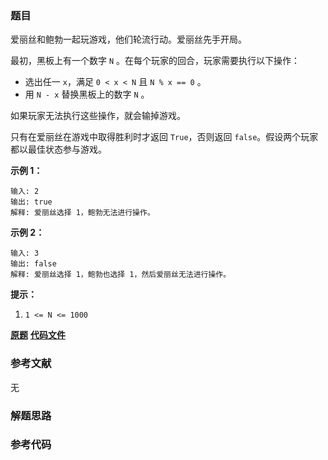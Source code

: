 ### 题目
爱丽丝和鲍勃一起玩游戏，他们轮流行动。爱丽丝先手开局。

最初，黑板上有一个数字 `N` 。在每个玩家的回合，玩家需要执行以下操作：

  * 选出任一 `x`，满足 `0 < x < N` 且 `N % x == 0` 。
  * 用 `N - x` 替换黑板上的数字 `N` 。

如果玩家无法执行这些操作，就会输掉游戏。

只有在爱丽丝在游戏中取得胜利时才返回 `True`，否则返回 `false`。假设两个玩家都以最佳状态参与游戏。



**示例 1：**

    
    
    输入: 2
    输出: true
    解释: 爱丽丝选择 1，鲍勃无法进行操作。
    

**示例 2：**

    
    
    输入: 3
    输出: false
    解释: 爱丽丝选择 1，鲍勃也选择 1，然后爱丽丝无法进行操作。
    



**提示：**

  1. `1 <= N <= 1000`

 **[原题](https://leetcode-cn.com/problems/divisor-game/)**    **[代码文件]()**


### 参考文献
无

### 解题思路




### 参考代码

```go


```




